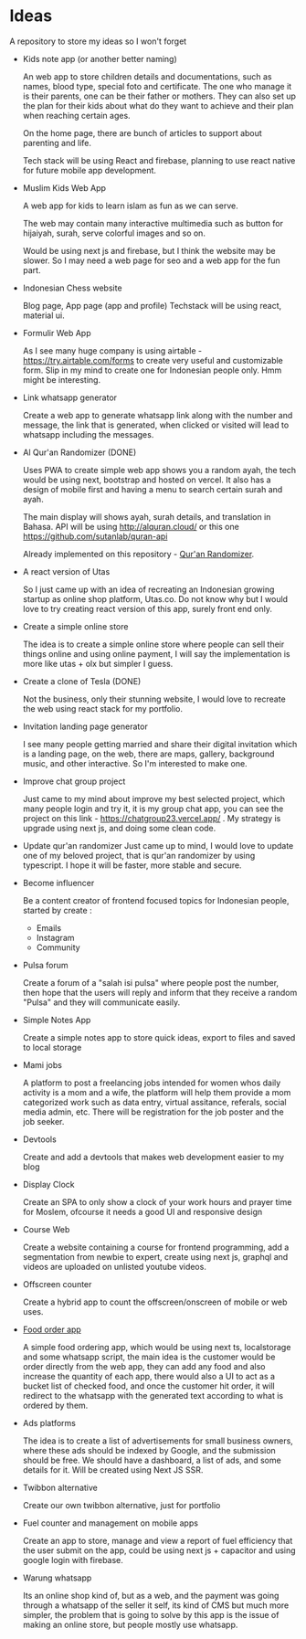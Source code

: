 # Ideas

A repository to store my ideas so I won't forget

- Kids note app (or another better naming)

  An web app to store children details and documentations, such as names, blood type, special foto and certificate.
  The one who manage it is their parents, one can be their father or mothers. They can also set up the plan for their kids about what do they want to achieve and their plan when reaching certain ages.

  On the home page, there are bunch of articles to support about parenting and life.

  Tech stack will be using React and firebase, planning to use react native for future mobile app development.

- Muslim Kids Web App

  A web app for kids to learn islam as fun as we can serve.

  The web may contain many interactive multimedia such as button for hijaiyah, surah, serve colorful images and so on.

  Would be using next js and firebase, but I think the website may be slower. So I may need a web page for seo and a web app for the fun part.

- Indonesian Chess website

  Blog page, App page (app and profile)
  Techstack will be using react, material ui.

- Formulir Web App

  As I see many huge company is using airtable - https://try.airtable.com/forms to create very useful and customizable form. Slip in my mind to create one for Indonesian people only. Hmm might be interesting.

- Link whatsapp generator

  Create a web app to generate whatsapp link along with the number and message, the link that is generated, when clicked or visited will lead to whatsapp including the messages.

- Al Qur'an Randomizer (DONE)

  Uses PWA to create simple web app shows you a random ayah, the tech would be using next, bootstrap and hosted on vercel. It also has a design of mobile first and having a menu to search certain surah and ayah.

  The main display will shows ayah, surah details, and translation in Bahasa. API will be using http://alquran.cloud/ or this one https://github.com/sutanlab/quran-api

  Already implemented on this repository - [Qur'an Randomizer](https://github.com/SamX23/read-random-ayah).

- A react version of Utas

  So I just came up with an idea of recreating an Indonesian growing startup as online shop platform, Utas.co. Do not know why but I would love to try creating react version of this app, surely front end only.

- Create a simple online store

  The idea is to create a simple online store where people can sell their things online and using online payment, I will say the implementation is more like utas + olx but simpler I guess.

- Create a clone of Tesla (DONE)

  Not the business, only their stunning website, I would love to recreate the web using react stack for my portfolio.

- Invitation landing page generator

  I see many people getting married and share their digital invitation which is a landing page, on the web, there are maps, gallery, background music, and other interactive. So I'm interested to make one.

- Improve chat group project

  Just came to my mind about improve my best selected project, which many people login and try it, it is my group chat app, you can see the project on this link - https://chatgroup23.vercel.app/ . My strategy is upgrade using next js, and doing some clean code.

- Update qur'an randomizer
  Just came up to mind, I would love to update one of my beloved project, that is qur'an randomizer by using typescript. I hope it will be faster, more stable and secure.

- Become influencer

  Be a content creator of frontend focused topics for Indonesian people, started by create :

  - Emails
  - Instagram
  - Community

- Pulsa forum

  Create a forum of a "salah isi pulsa" where people post the number, then hope that the users will reply and inform that they receive a random "Pulsa" and they will communicate easily.

- Simple Notes App

  Create a simple notes app to store quick ideas, export to files and saved to local storage

- Mami jobs

  A platform to post a freelancing jobs intended for women whos daily activity is a mom and a wife, the platform will help them provide a mom categorized work such as data entry, virtual assitance, referals, social media admin, etc. There will be registration for the job poster and the job seeker.

- Devtools

  Create and add a devtools that makes web development easier to my blog

- Display Clock

  Create an SPA to only show a clock of your work hours and prayer time for Moslem, ofcourse it needs a good UI and responsive design

- Course Web

  Create a website containing a course for frontend programming, add a segmentation from newbie to expert, create using next js, graphql and videos are uploaded on unlisted youtube videos.

- Offscreen counter

  Create a hybrid app to count the offscreen/onscreen of mobile or web uses.

- [Food order app](https://github.com/SamX23/food-order-app)

  A simple food ordering app, which would be using next ts, localstorage and some whatsapp script, the main idea is the customer would be order directly from the web app, they can add any food and also increase the quantity of each app, there would also a UI to act as a bucket list of checked food, and once the customer hit order, it will redirect to the whatsapp with the generated text according to what is ordered by them.

- Ads platforms

  The idea is to create a list of advertisements for small business owners, where these ads should be indexed by Google, and the submission should be free. We should have a dashboard, a list of ads, and some details for it.
  Will be created using Next JS SSR.

- Twibbon alternative

  Create our own twibbon alternative, just for portfolio

- Fuel counter and management on mobile apps

  Create an app to store, manage and view a report of fuel efficiency that the user submit on the app, could be using next js + capacitor and using google login with firebase.

- Warung whatsapp

  Its an online shop kind of, but as a web, and the payment was going through a whatsapp of the seller it self, its kind of CMS but much more simpler, the problem that is going to solve by this app is the issue of making an online store, but people mostly use whatsapp.

  
